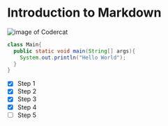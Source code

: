 # Introduction to Markdown

![image of Codercat](https://octodex.github.com/images/codercat.jpg)


```java
class Main{
  public static void main(String[] args){
    System.out.println("Hello World");
  }
}
```


- [x] Step 1
- [x] Step 2
- [x] Step 3
- [x] Step 4
- [ ] Step 5
